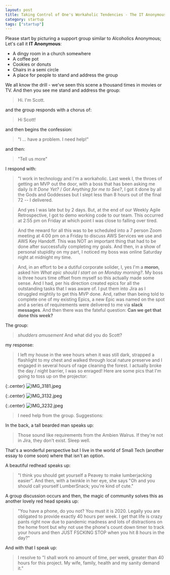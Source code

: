 ```yaml
---
layout: post
title: Taking Control of One's Workaholic Tendencies - The IT Anonymous Edition
category: startup
tags: ["startup"]
---
```

Please start by picturing a support group similar to Alcoholics Anonymous; Let's call it **IT Anonymous**:

* A dingy room in a church somewhere
* A coffee pot 
* Cookies or donuts
* Chairs in a semi circle
* A place for people to stand and address the group

We all know the drill - we've seen this scene a thousand times in movies or TV.  And then you see me stand and address the group:

> Hi.  I'm Scott.  

and the group responds with a chorus of:

> Hi Scott!

and then begins the confession:

> "I ... have a problem.  I need help!"

and then:

> "Tell us more"

I respond with:

> "I work in technology and I'm a workaholic.  Last week I, the throes of getting an MVP out the door, with a boss that has been asking me daily *Is It Done Yet?* / *Got Anything for me to See?*, I got it done by all the Gods and Goddesses but I slept less than 8 hours out of the final 72 -- I delivered.  

> And yes I was late but by 2 days.  But, at the end of our Weekly Agile Retrospective, I got to demo working code to our team.  This occurred at 2:55 pm on Friday at which point I was close to falling over tired.  

> And the reward for all this was to be scheduled into a 7 person Zoom meeting at 4:00 pm on a Friday to discuss AWS Services we use and AWS Key Handoff.  This was NOT an important thing that had to be done after successfully completing my goals.  And then, in a show of personal stupidity on my part, I noticed my boss was online Saturday night at midnight my time.  

>And, in an effort to be a dutiful corporate solider, I, yes I'm a **moron**, asked him *What epic should I start on on Monday morning?*. My boss is three hours time offset from myself so this actually made some sense.  And I had, per his direction created epics for all the outstanding tasks that I was aware of.  I put them into Jira as I struggled mightily to get this MVP done.  And, rather than being told to complete one of my existing Epics, a new Epic was named on the spot and a series of requirements were delivered to me via **slack messages**.  And then there was the fateful question: **Can we get that done this week?**

The group:

> *shudders* *amusement* And what did you do Scott?

my response:

> I left my house in the wee hours when it was still dark, strapped a flashlight to my chest and walked through local nature preserve and I engaged in several hours of rage cleaning the forest.  I actually broke the day / night barrier, I was so enraged!  Here are some pics that I'm going to toss up on the projector:

{:.center}
![IMG_3181.jpeg](/blog/assets/IMG_3181.jpeg)

{:.center}
![IMG_3132.jpeg](/blog/assets/IMG_3132.jpeg)

{:.center}
![IMG_3232.jpeg](/blog/assets/IMG_3232.jpeg)

> I need help from the group.  Suggestions:

In the back, a tall bearded man speaks up:

> Those sound like requirements from the Ambien Walrus. If they're not in Jira, they don't exist. Sleep well.

That's a wonderful perspective but I live in the world of Small Tech (another essay to come soon) where that isn't an option.

A beautiful redhead speaks up:

> "I think you should get yourself a Peavey to make lumberjacking easier".  And then, with a twinkle in her eye, she says "Oh and you should call yourself LumberSnack; you're kind of cute."

A group discussion occurs and then, the magic of community solves this as another lovely red head speaks up:

> "You have a phone, do you not?  You must it is 2020.  Legally you are obligated to provide exactly 40 hours per week.  I get that life is crazy pants right now due to pandemic madness and lots of distractions on the home front but why not use the phone's count down timer to track your hours and then JUST FSCKING STOP when you hit 8 hours in the day?"

And with that I speak up:

> I resolve to "I shall work no amount of time, per week, greater than 40 hours for this project. My wife, family, health and my sanity demand it."
